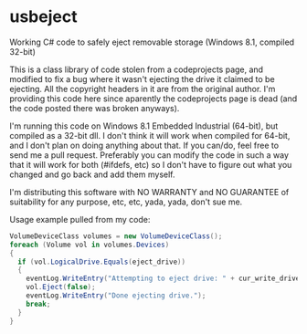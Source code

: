 # usbeject
Working C# code to safely eject removable storage (Windows 8.1, compiled 32-bit)

This is a class library of code stolen from a codeprojects page, and modified to fix a bug where it wasn't ejecting the drive it
claimed to be ejecting. All the copyright headers in it are from the original author. I'm providing this code here since aparently
the codeprojects page is dead (and the code posted there was broken anyways). 

I'm running this code on Windows 8.1 Embedded Industrial (64-bit), but compiled as a 32-bit dll. I don't think it will work when
compiled for 64-bit, and I don't plan on doing anything about that. If you can/do, feel free to send me a pull request. Preferably
you can modify the code in such a way that it will work for both (#ifdefs, etc) so I don't have to figure out what you changed and
go back and add them myself. 

I'm distributing this software with NO WARRANTY and NO GUARANTEE of suitability for any purpose, etc, etc, yada, yada, don't sue me.

Usage example pulled from my code:

```csharp
VolumeDeviceClass volumes = new VolumeDeviceClass();
foreach (Volume vol in volumes.Devices)
{
  if (vol.LogicalDrive.Equals(eject_drive))
  {
    eventLog.WriteEntry("Attempting to eject drive: " + cur_write_drive);
    vol.Eject(false);
    eventLog.WriteEntry("Done ejecting drive.");
    break;
  }
}
```
